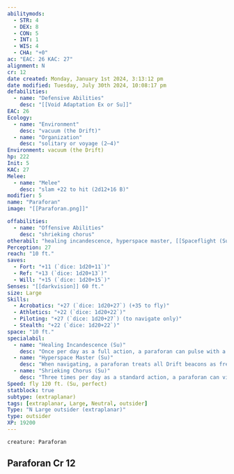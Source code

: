 ```yaml
---
abilitymods:
  - STR: 4
  - DEX: 8
  - CON: 5
  - INT: 1
  - WIS: 4
  - CHA: "+0"
ac: "EAC: 26 KAC: 27"
alignment: N
cr: 12
date created: Monday, January 1st 2024, 3:13:12 pm
date modified: Tuesday, July 30th 2024, 10:08:17 pm
defabilities:
  - name: "Defensive Abilities"
    desc: "[[Void Adaptation Ex or Su]]"
EAC: 26
Ecology:
  - name: "Environment"
    desc: "vacuum (the Drift)"
  - name: "Organization"
    desc: "solitary or voyage (2–4)"
Environment: vacuum (the Drift)
hp: 222
Init: 5
KAC: 27
Melee:
  - name: "Melee"
    desc: "slam +22 to hit (2d12+16 B)"
modifier: 5
name: "Paraforan"
image: "[[Paraforan.png]]"

offabilities:
  - name: "Offensive Abilities"
    desc: "shrieking chorus"
otherabil: "healing incandescence, hyperspace master, [[Spaceflight (Su)]]"
Perception: 27
reach: "10 ft."
saves:
  - Fort: "+11 (`dice: 1d20+11`)"
  - Ref: "+13 (`dice: 1d20+13`)"
  - Will: "+15 (`dice: 1d20+15`)"
Senses: "[[darkvision]] 60 ft."
size: Large
Skills:
  - Acrobatics: "+27 (`dice: 1d20+27`) (+35 to fly)"
  - Athletics: "+22 (`dice: 1d20+22`)"
  - Piloting: "+27 (`dice: 1d20+27`) (to navigate only)"
  - Stealth: "+22 (`dice: 1d20+22`)"
space: "10 ft."
specialabil:
  - name: "Healing Incandescence (Su)"
    desc: "Once per day as a full action, a paraforan can pulse with a shimmering light that heals it. The paraforan gains [[Fast Healing Ex|fast healing]] 15 for 1d4+1 rounds. During this time, any creature that begins its turn or moves adjacent to the paraforan must succeed at a DC 21 Reflex save or gain the blinded condition for 1 round. This is a sense-dependent effect."
  - name: "Hyperspace Master (Su)"
    desc: "When navigating, a paraforan treats all Drift beacons as frequently visited, even if it has never traveled to that beacon."
  - name: "Shrieking Chorus (Su)"
    desc: "Three times per day as a standard action, a paraforan can vibrate its entire body to cause massive psychic pain. Each non-paraforan creature within 60 feet takes 4d8+12 damage and gains the shaken condition for 1d4 rounds. A creature that succeeds at a DC 21 Will save takes half damage, isn’t shaken, and cannot be affected by the same paraforan’s shrieking chorus for 24 hours. This is a mind-affecting effect."
Speed: fly 120 ft. (Su, perfect)
statblock: true
subtype: (extraplanar)
tags: [extraplanar, Large, Neutral, outsider]
Type: "N Large outsider (extraplanar)"
type: outsider
XP: 19200
---
```


```statblock
creature: Paraforan
```

## Paraforan Cr 12
